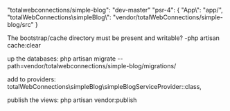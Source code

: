 "totalwebconnections/simple-blog": "dev-master"
"psr-4": {
            "App\\": "app/",
            "totalWebConnections\\simpleBlog\\": "vendor/totalWebConnections/simple-blog/src"
        }


The bootstrap/cache directory must be present and writable?
-php artisan cache:clear


up the databases: php artisan migrate --path=vendor/totalwebconnections/simple-blog/migrations/

add to providers: totalWebConnections\simpleBlog\simpleBlogServiceProvider::class,



publish the views: php artisan vendor:publish